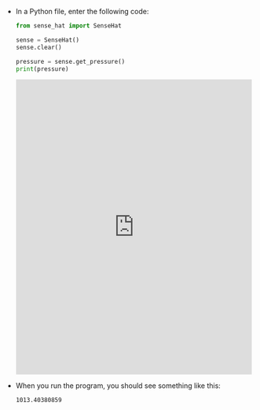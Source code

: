 - In a Python file, enter the following code:

    ```python
    from sense_hat import SenseHat

    sense = SenseHat()
    sense.clear()

    pressure = sense.get_pressure()
    print(pressure)
    ```

    <iframe src="https://trinket.io/embed/python/a70fc2a0df" width="100%" height="600" frameborder="0" marginwidth="0" marginheight="0" allowfullscreen></iframe>

- When you run the program, you should see something like this:

    ```bash
    1013.40380859
    ```
